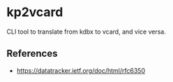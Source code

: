 # kp2vcard
CLI tool to translate from kdbx to vcard, and vice versa.

## References
* https://datatracker.ietf.org/doc/html/rfc6350
